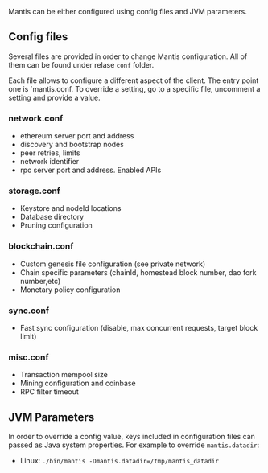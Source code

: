 Mantis can be either configured using config files and JVM parameters.

## Config files

Several files are provided in order to change Mantis configuration. All of them can be found under relase `conf` folder.

Each file allows to configure a different aspect of the client. The entry point one is `mantis.conf. To override a setting, go to a specific file, uncomment a setting and provide a value.

### network.conf

- ethereum server port and address
- discovery and bootstrap nodes
- peer retries, limits 
- network identifier
- rpc server port and address. Enabled APIs

### storage.conf

- Keystore and nodeId locations
- Database directory
- Pruning configuration

### blockchain.conf

- Custom genesis file configuration (see private network)
- Chain specific parameters (chainId, homestead block number, dao fork number,etc)
- Monetary policy configuration

### sync.conf

- Fast sync configuration (disable, max concurrent requests, target block limit)

### misc.conf

- Transaction mempool size
- Mining configuration and coinbase
- RPC filter timeout

## JVM Parameters

In order to override a config value, keys included in configuration files can passed as Java system properties. For example to override `mantis.datadir`: 

- Linux: `./bin/mantis -Dmantis.datadir=/tmp/mantis_datadir`